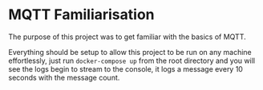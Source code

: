 # MQTT Familiarisation

The purpose of this project was to get familiar with the basics of MQTT. 

Everything should be setup to allow this project to be run on any machine effortlessly, just run `docker-compose up`  from the root directory and you will see the logs begin to stream to the console, it logs a message every 10 seconds with the message count.